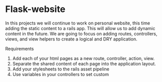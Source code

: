# Flask-website

In this projects we will continue to work on personal website, this time adding the static content to a rails app. This will allow us to add dynamic content in the future. We are going to focus on adding routes, controllers, views, and view helpers to create a logical and DRY application.

Requirements

1) Add each of your html pages as a new route, controller, action, view.
2) Separate the shared content of each page into the application layout.
3) Add your stylesheets to the rails asset pipeline
4) Use variables in your controllers to set custom <title> elements to each page
5) Finalize the style and design of your site.
6) Have a polished site that contains at the least the following:
  i) An image of you.
  ii) A small bio or mission statement
  iii) Social media links
  iv) Prefered contact (probably email)
  v) Your current and past projects and/or work history
  vi) A custom domain
7) Host your application on Heroku

Start application:
1) foreman start
